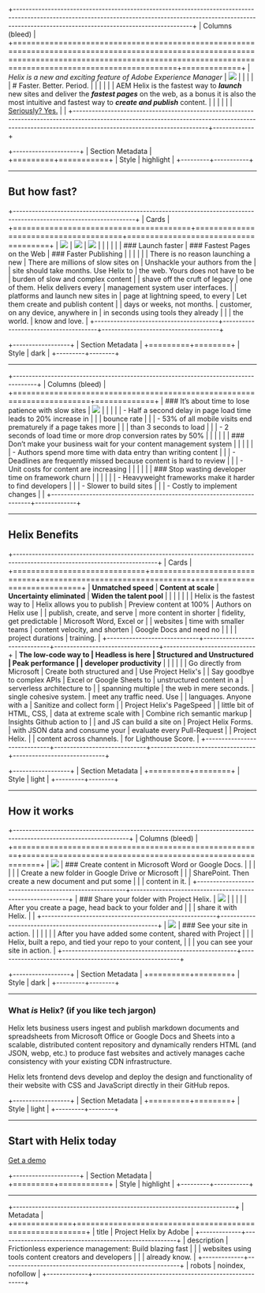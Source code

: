 +--------------------------------------------------------------------------------------------------------------------------------------------------------------------------------------------------------------------+
| Columns (bleed)                                                                                                                                                                                                    |
+======================================================================================================================================================================================================+=============+
| _Helix is a new and exciting feature of Adobe Experience Manager_                                                                                                                                    | ![][image0] |
|                                                                                                                                                                                                      |             |
| # Faster. Better. Period.                                                                                                                                                                            |             |
|                                                                                                                                                                                                      |             |
| AEM Helix is the fastest way to **_launch_** new sites and deliver the **_fastest pages_** on the web, as a bonus it is also the most intuitive and fastest way to **_create and publish_** content. |             |
|                                                                                                                                                                                                      |             |
| [Seriously? Yes.](#but-how-fast)                                                                                                                                                                     |             |
+------------------------------------------------------------------------------------------------------------------------------------------------------------------------------------------------------+-------------+

+---------------------+
| Section Metadata    |
+=========+===========+
| Style   | highlight |
+---------+-----------+

---

## But how fast?

+--------------------------------------------------------------------------------------------------------------------+
| Cards                                                                                                              |
+=======================================+======================================+=====================================+
| ![][image1]                           | ![][image2]                          | ![][image3]                         |
|                                       |                                      |                                     |
| ### Launch faster                     | ### Fastest Pages on the Web         | ### Faster Publishing               |
|                                       |                                      |                                     |
| There is no reason launching a new    | There are millions of slow sites on  | Unshackle your authors from the     |
| site should take months. Use Helix to | the web. Yours does not have to be   | burden of slow and complex content  |
| shave off the cruft of legacy         | one of them. Helix delivers every    | management system user interfaces.  |
| platforms and launch new sites in     | page at lightning speed, to every    | Let them create and publish content |
| days or weeks, not months.            | customer, on any device, anywhere in | in seconds using tools they already |
|                                       | the world.                           | know and love.                      |
+---------------------------------------+--------------------------------------+-------------------------------------+

+------------------+
| Section Metadata |
+=========+========+
| Style   | dark   |
+---------+--------+

---

+-------------------------------------------------------------------------------------+
| Columns (bleed)                                                                     |
+=======================================================================+=============+
| ### It’s about time to lose patience with slow sites                  | ![][image4] |
|                                                                       |             |
| -   Half a second delay in page load time leads to 20% increase in    |             |
|     bounce rate                                                       |             |
| -   53% of all mobile visits end prematurely if a page takes more     |             |
|     than 3 seconds to load                                            |             |
| -   2 seconds of load time or more drop conversion rates by 50%       |             |
|                                                                       |             |
| ### Don’t make your business wait for your content management system  |             |
|                                                                       |             |
| -   Authors spend more time with data entry than writing content      |             |
| -   Deadlines are frequently missed because content is hard to review |             |
| -   Unit costs for content are increasing                             |             |
|                                                                       |             |
| ### Stop wasting developer time on framework churn                    |             |
|                                                                       |             |
| -   Heavyweight frameworks make it harder to find developers          |             |
| -   Slower to build sites                                             |             |
| -   Costly to implement changes                                       |             |
+-----------------------------------------------------------------------+-------------+

---

## Helix Benefits

+---------------------------------------------------------------------------------------------------------------------------+
| Cards                                                                                                                     |
+=============================+=============================+=================================+=============================+
| **Unmatched speed**         | **Content at scale**        | **Uncertainty eliminated**      | **Widen the talent pool**   |
|                             |                             |                                 |                             |
| Helix is the fastest way to | Helix allows you to publish | Preview content at 100%         | Authors on Helix use        |
| publish, create, and serve  | more content in shorter     | fidelity, get predictable       | Microsoft Word, Excel or    |
| websites                    | time with smaller teams     | content velocity, and shorten   | Google Docs and need no     |
|                             |                             | project durations               | training.                   |
+-----------------------------+-----------------------------+---------------------------------+-----------------------------+
| **The low-code way to       | **Headless is here**        | **Structured and Unstructured** | **Peak performance**        |
| developer productivity**    |                             |                                 |                             |
|                             | Go directly from Microsoft  | Create both structured and      | Use Project Helix's         |
| Say goodbye to complex APIs | Excel or Google Sheets to   | unstructured content in a       | serverless architecture to  |
| spanning multiple           | the web in mere seconds.    | single cohesive system.         | meet any traffic need. Use  |
| languages. Anyone with a    | Sanitize and collect form   |                                 | Project Helix's PageSpeed   |
| little bit of HTML, CSS,    | data at extreme scale with  | Combine rich semantic markup    | Insights Github action to   |
| and JS can build a site on  | Project Helix Forms.        | with JSON data and consume your | evaluate every Pull-Request |
| Project Helix.              |                             | content across channels.        | for Lighthouse Score.       |
+-----------------------------+-----------------------------+---------------------------------+-----------------------------+

+------------------+
| Section Metadata |
+=========+========+
| Style   | light  |
+---------+--------+

---

## How it works

+------------------------------------------------------------------------------------------------------------------+
| Columns (bleed)                                                                                                  |
+=======================================================+==========================================================+
| ![][image5]                                           | ### Create content in Microsoft Word or Google Docs.     |
|                                                       |                                                          |
|                                                       | Create a new folder in Google Drive or Microsoft         |
|                                                       | SharePoint. Then create a new document and put some      |
|                                                       | content in it.                                           |
+-------------------------------------------------------+----------------------------------------------------------+
| ### Share your folder with Project Helix.             | ![][image6]                                              |
|                                                       |                                                          |
| After you create a page, head back to your folder and |                                                          |
| share it with Helix.                                  |                                                          |
+-------------------------------------------------------+----------------------------------------------------------+
| ![][image7]                                           | ### See your site in action.                             |
|                                                       |                                                          |
|                                                       | After you have added some content, shared with Project   |
|                                                       | Helix, built a repo, and tied your repo to your content, |
|                                                       | you can see your site in action.                         |
+-------------------------------------------------------+----------------------------------------------------------+

+------------------+
| Section Metadata |
+=========+========+
| Style   | dark   |
+---------+--------+

---

### What _is_ Helix? (if you like tech jargon)

Helix lets business users ingest and publish markdown documents and spreadsheets from Microsoft Office or Google Docs and Sheets into a scalable, distributed content repository and dynamically renders HTML (and JSON, webp, etc.) to produce fast websites and actively manages cache consistency with your existing CDN infrastructure.

Helix lets frontend devs develop and deploy the design and functionality of their website with CSS and JavaScript directly in their GitHub repos.

+------------------+
| Section Metadata |
+=========+========+
| Style   | light  |
+---------+--------+

---

## Start with Helix today

[Get a demo](/business/demo)

+---------------------+
| Section Metadata    |
+=========+===========+
| Style   | highlight |
+---------+-----------+

---

+----------------------------------------------------------------------+
| Metadata                                                             |
+=============+========================================================+
| title       | Project Helix by Adobe                                 |
+-------------+--------------------------------------------------------+
| description | Frictionless experience management: Build blazing fast |
|             | websites using tools content creators and developers   |
|             | already know.                                          |
+-------------+--------------------------------------------------------+
| robots      | noindex, nofollow                                      |
+-------------+--------------------------------------------------------+

[image0]: ./media_11150c400cabf67c6baeb1d92d2adf99ab8941fb7.png?width=750&format=png&optimize=medium

[image1]: ./media_102865949ac0b99cb9d73fe618ef550baa6736c1c.png?width=750&format=png&optimize=medium

[image2]: ./media_19c6083921baecadc2b3e9bbfeef786934a3997ba.png?width=750&format=png&optimize=medium

[image3]: ./media_17e5bea57c976d30ae9c77e8cb0b5863cc5882f81.png?width=750&format=png&optimize=medium

[image4]: ./media_1748ef54e01ead0d3a8f5b24f7dc3ae3ab40de9e6.png?width=750&format=png&optimize=medium

[image5]: ./media_1d880e70c58ce53f10feeddfa2ddb0df91c27f6ad.png?width=750&format=png&optimize=medium

[image6]: ./media_1b8ff9e1931834386254be2c49c4424210fb0988c.png?width=750&format=png&optimize=medium

[image7]: ./media_1b5d4ed769249aadccd584894ceff3b1b0439747e.png?width=750&format=png&optimize=medium
